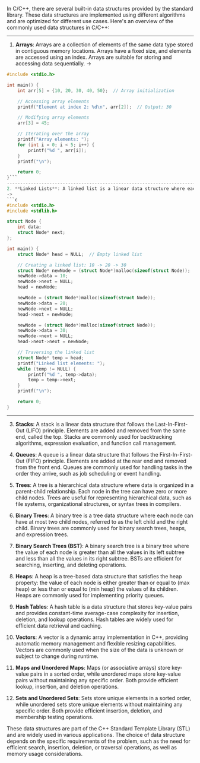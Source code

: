 In C/C++, there are several built-in data structures provided by the standard library. These data structures are implemented using different algorithms and are optimized for different use cases. Here's an overview of the commonly used data structures in C/C++:

---

1. **Arrays**: Arrays are a collection of elements of the same data type stored in contiguous memory locations. Arrays have a fixed size, and elements are accessed using an index. Arrays are suitable for storing and accessing data sequentially.
   ->

````c
#include <stdio.h>

int main() {
    int arr[5] = {10, 20, 30, 40, 50};  // Array initialization

    // Accessing array elements
    printf("Element at index 2: %d\n", arr[2]);  // Output: 30

    // Modifying array elements
    arr[3] = 45;

    // Iterating over the array
    printf("Array elements: ");
    for (int i = 0; i < 5; i++) {
        printf("%d ", arr[i]);
    }
    printf("\n");

    return 0;
}```
--------------------------------------------------------------------------------------
2. **Linked Lists**: A linked list is a linear data structure where each element (node) contains a data field and a reference (link) to the next node in the sequence. Linked lists are dynamic in nature, meaning their size can grow or shrink during runtime. They are suitable for applications that require frequent insertions or deletions at arbitrary positions.
->
```c
#include <stdio.h>
#include <stdlib.h>

struct Node {
    int data;
    struct Node* next;
};

int main() {
    struct Node* head = NULL;  // Empty linked list

    // Creating a linked list: 10 -> 20 -> 30
    struct Node* newNode = (struct Node*)malloc(sizeof(struct Node));
    newNode->data = 10;
    newNode->next = NULL;
    head = newNode;

    newNode = (struct Node*)malloc(sizeof(struct Node));
    newNode->data = 20;
    newNode->next = NULL;
    head->next = newNode;

    newNode = (struct Node*)malloc(sizeof(struct Node));
    newNode->data = 30;
    newNode->next = NULL;
    head->next->next = newNode;

    // Traversing the linked list
    struct Node* temp = head;
    printf("Linked list elements: ");
    while (temp != NULL) {
        printf("%d ", temp->data);
        temp = temp->next;
    }
    printf("\n");

    return 0;
}
````

---

3. **Stacks**: A stack is a linear data structure that follows the Last-In-First-Out (LIFO) principle. Elements are added and removed from the same end, called the top. Stacks are commonly used for backtracking algorithms, expression evaluation, and function call management.

4. **Queues**: A queue is a linear data structure that follows the First-In-First-Out (FIFO) principle. Elements are added at the rear end and removed from the front end. Queues are commonly used for handling tasks in the order they arrive, such as job scheduling or event handling.

5. **Trees**: A tree is a hierarchical data structure where data is organized in a parent-child relationship. Each node in the tree can have zero or more child nodes. Trees are useful for representing hierarchical data, such as file systems, organizational structures, or syntax trees in compilers.

6. **Binary Trees**: A binary tree is a tree data structure where each node can have at most two child nodes, referred to as the left child and the right child. Binary trees are commonly used for binary search trees, heaps, and expression trees.

7. **Binary Search Trees (BST)**: A binary search tree is a binary tree where the value of each node is greater than all the values in its left subtree and less than all the values in its right subtree. BSTs are efficient for searching, inserting, and deleting operations.

8. **Heaps**: A heap is a tree-based data structure that satisfies the heap property: the value of each node is either greater than or equal to (max heap) or less than or equal to (min heap) the values of its children. Heaps are commonly used for implementing priority queues.

9. **Hash Tables**: A hash table is a data structure that stores key-value pairs and provides constant-time average-case complexity for insertion, deletion, and lookup operations. Hash tables are widely used for efficient data retrieval and caching.

10. **Vectors**: A vector is a dynamic array implementation in C++, providing automatic memory management and flexible resizing capabilities. Vectors are commonly used when the size of the data is unknown or subject to change during runtime.

11. **Maps and Unordered Maps**: Maps (or associative arrays) store key-value pairs in a sorted order, while unordered maps store key-value pairs without maintaining any specific order. Both provide efficient lookup, insertion, and deletion operations.

12. **Sets and Unordered Sets**: Sets store unique elements in a sorted order, while unordered sets store unique elements without maintaining any specific order. Both provide efficient insertion, deletion, and membership testing operations.

These data structures are part of the C++ Standard Template Library (STL) and are widely used in various applications. The choice of data structure depends on the specific requirements of the problem, such as the need for efficient search, insertion, deletion, or traversal operations, as well as memory usage considerations.
